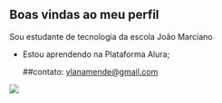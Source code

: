  ## Boas vindas ao meu perfil  

Sou estudante de tecnologia da escola João Marciano

- Estou aprendendo na Plataforma Alura;

  ##contato: ylanamende@gmail.com

![](https://media1.tenor.com/m/nCWPqFs5MqwAAAAC/anya-forger-jumpscare.gif)

